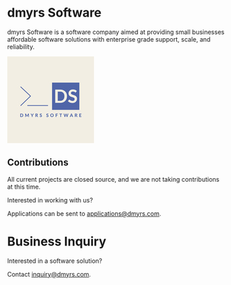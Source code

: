 # dmyrs Software

dmyrs Software is a software company aimed at providing small businesses affordable software solutions with enterprise grade support, scale, and reliability.

![dmyrs Software](https://github.com/dmyrs/.github/blob/main/profile/dmyrsSoftware.jpeg)

## Contributions

All current projects are closed source, and we are not taking contributions at this time.

Interested in working with us?

Applications can be sent to [applications@dmyrs.com](applications@dmyrs.com).

# Business Inquiry

Interested in a software solution?

Contact [inquiry@dmyrs.com](inquiry@dmyrs.com).
